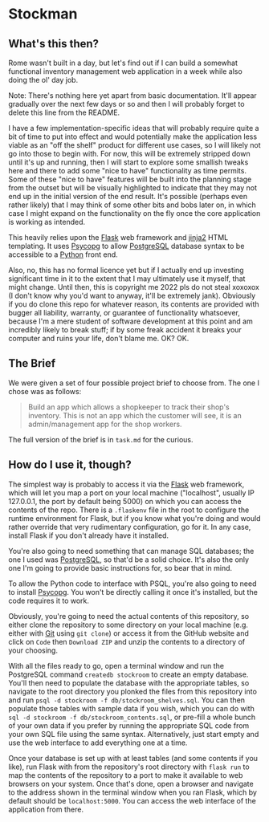 # Stockman

## What's this then?

Rome wasn't built in a day, but let's find out if I can build a somewhat functional inventory management web application in a week while also doing the ol' day job.

Note: There's nothing here yet apart from basic documentation. It'll appear gradually over the next few days or so and then I will probably forget to delete this line from the README.

I have a few implementation-specific ideas that will probably require quite a bit of time to put into effect and would potentially make the application less viable as an "off the shelf" product for different use cases, so I will likely not go into those to begin with. For now, this will be extremely stripped down until it's up and running, then I will start to explore some smallish tweaks here and there to add some "nice to have" functionality as time permits. Some of these "nice to have" features will be built into the planning stage from the outset but will be visually highlighted to indicate that they may not end up in the initial version of the end result. It's possible (perhaps even rather likely) that I may think of some other bits and bobs later on, in which case I might expand on the functionality on the fly once the core application is working as intended.

This heavily relies upon the [Flask](https://palletsprojects.com/p/flask/) web framework and [jinja2](https://palletsprojects.com/p/jinja/) HTML templating. It uses [Psycopg](https://www.psycopg.org/) to allow [PostgreSQL](https://www.postgresql.org/) database syntax to be accessible to a [Python](https://www.python.org/) front end.

Also, no, this has no formal licence yet but if I actually end up investing significant time in it to the extent that I may ultimately use it myself, that might change. Until then, this is copyright me 2022 pls do not steal xoxoxox (I don't know why you'd want to anyway, it'll be extremely jank). Obviously if you do clone this repo for whatever reason, its contents are provided with bugger all liability, warranty, or guarantee of functionality whatsoever, because I'm a mere student of software development at this point and am incredibly likely to break stuff; if by some freak accident it breaks your computer and ruins your life, don't blame me. OK? OK.


## The Brief

We were given a set of four possible project brief to choose from. The one I chose was as follows:

> Build an app which allows a shopkeeper to track their shop's inventory. This is not an app which the customer will see, it is an admin/management app for the shop workers.

The full version of the brief is in `task.md` for the curious.


## How do I use it, though?

The simplest way is probably to access it via the [Flask](https://palletsprojects.com/p/flask/) web framework, which will let you map a port on your local machine ("localhost", usually IP 127.0.0.1, the port by default being 5000) on which you can access the contents of the repo. There is a `.flaskenv` file in the root to configure the runtime environment for Flask, but if you know what you're doing and would rather override that very rudimentary configuration, go for it. In any case, install Flask if you don't already have it installed.

You're also going to need something that can manage SQL databases; the one I used was [PostgreSQL](https://www.postgresql.org/), so that'd be a solid choice. It's also the only one I'm going to provide basic instructions for, so bear that in mind.

To allow the Python code to interface with PSQL, you're also going to need to install [Psycopg](https://www.psycopg.org/). You won't be directly calling it once it's installed, but the code requires it to work.

Obviously, you're going to need the actual contents of this repository, so either clone the repository to some directory on your local machine (e.g. either with [Git](https://git-scm.com/) using `git clone`) or access it from the GitHub website and click on `Code` then `Download ZIP` and unzip the contents to a directory of your choosing.

With all the files ready to go, open a terminal window and run the PostgreSQL command `createdb stockroom` to create an empty database. You'll then need to populate the database with the appropriate tables, so navigate to the root directory you plonked the files from this repository into and run `psql -d stockroom -f db/stockroom_shelves.sql`. You can then populate those tables with sample data if you wish, which you can do with `sql -d stockroom -f db/stockroom_contents.sql`, or pre-fill a whole bunch of your own data if you prefer by running the appropriate SQL code from your own SQL file using the same syntax. Alternatively, just start empty and use the web interface to add everything one at a time.

Once your database is set up with at least tables (and some contents if you like), run Flask with from the repository's root directory with `flask run` to map the contents of the repository to a port to make it available to web browsers on your system. Once that's done, open a browser and navigate to the address shown in the terminal window when you ran Flask, which by default should be `localhost:5000`. You can access the web interface of the application from there.
